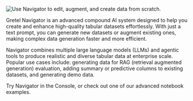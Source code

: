 ![Use Navigator to edit, augment, and create data from scratch.](https://blueprints-dev.gretel.cloud/use_cases/images/navigator.png "Generate data from scratch")

Gretel Navigator is an advanced compound AI system designed to help you create and enhance high-quality tabular datasets effortlessly. With just a text prompt, you can generate new datasets or augment existing ones, making complex data generation faster and more efficient.

Navigator combines multiple large language models (LLMs) and agentic tools to produce realistic and diverse tabular data at enterprise scale. Popular use cases include: generating data for RAG (retrieval augmented generation) evaluation, adding summary or predictive columns to existing datasets, and generating demo data. 

Try Navigator in the Console, or check out one of our advanced notebook examples.

